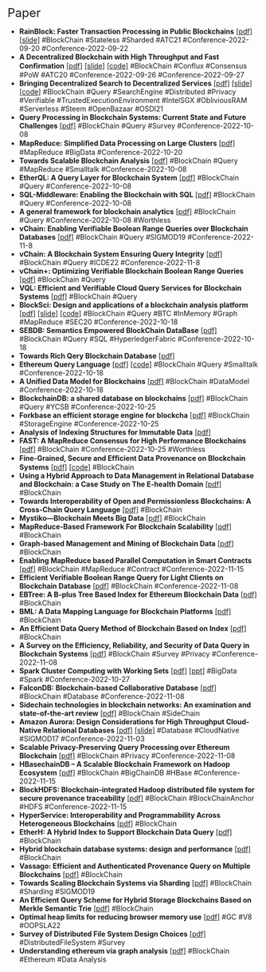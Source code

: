 <font size="5">Paper</font>

- **RainBlock: Faster Transaction Processing in Public Blockchains** [[pdf]](./assets/Ponnapalli%20et%20al.%20-%20RainBlock%20Faster%20Transaction%20Processing%20in%20Public.pdf) [[slide]](./assets/slides/atc21_slides_ponnapalli.pdf) #BlockChain #Stateless #Sharded #ATC21 #Conference-2022-09-20 #Conference-2022-09-22
- **A Decentralized Blockchain with High Throughput and Fast Conﬁrmation** [[pdf]](./assets/Li%20et%20al.%20-%20A%20Decentralized%20Blockchain%20with%20High%20Throughput%20an.pdf) [[slide]](./assets/slides/atc20-paper104-slides-li.pdf) [[code]](https://github.com/Conflux-Chain/conflux-rust) #BlockChain #Conflux #Consensus #PoW #ATC20 #Conference-2022-09-26 #Conference-2022-09-27
- **Bringing Decentralized Search to Decentralized Services** [[pdf]](./assets/Li%20et%20al.%20-%20Bringing%20Decentralized%20Search%20to%20Decentralized%20Ser.pdf) [[slide]](./assets/slides/osdi21_slides_li.pdf) [[code]](https://github.com/SJTU-IPADS/DeSearch) #BlockChain #Query #SearchEngine #Distributed #Privacy #Verifiable #TrustedExecutionEnvironment #IntelSGX #ObliviousRAM #Serverless #Steem #OpenBazaar #OSDI21
- **Query Processing in Blockchain Systems: Current State and Future Challenges** [[pdf]](./assets/Przytarski%20et%20al.%20-%202022%20-%20Query%20Processing%20in%20Blockchain%20Systems%20Current%20St.pdf) #BlockChain #Query #Survey #Conference-2022-10-08
- **MapReduce: Simpliﬁed Data Processing on Large Clusters** [[pdf]](./assets/Dean%20and%20Ghemawat%20-%202004%20-%20MapReduce%20Simpli%EF%AC%81ed%20Data%20Processing%20on%20Large%20Clus.pdf) #MapReduce #BigData #Conference-2022-10-20
- **Towards Scalable Blockchain Analysis** [[pdf]](./assets/Bragagnolo%20et%20al.%20-%20Towards%20Scalable%20Blockchain%20Analysis.pdf) #BlockChain #Query #MapReduce #Smalltalk #Conference-2022-10-08
- **EtherQL: A Query Layer for Blockchain System** [[pdf]](./assets/Li%20et%20al.%20-%202017%20-%20EtherQL%20A%20Query%20Layer%20for%20Blockchain%20System.pdf) #BlockChain #Query #Conference-2022-10-08
- **SQL-Middleware: Enabling the Blockchain with SQL** [[pdf]](./assets/Tong%20et%20al.%20-%202021%20-%20SQL-Middleware%20Enabling%20the%20Blockchain%20with%20SQL.pdf) #BlockChain #Query #Conference-2022-10-08
- **A general framework for blockchain analytics** [[pdf]](./assets/Bartoletti%20et%20al.%20-%202017%20-%20A%20general%20framework%20for%20blockchain%20analytics.pdf) #BlockChain #Query #Conference-2022-10-08 #Worthless
- **vChain: Enabling Verifiable Boolean Range Queries over Blockchain Databases** [[pdf]](./assets/Xu%20et%20al.%20-%202019%20-%20vChain%20Enabling%20Verifiable%20Boolean%20Range%20Queries%20.pdf) #BlockChain #Query #SIGMOD19  #Conference-2022-11-8
- **vChain: A Blockchain System Ensuring Query Integrity** [[pdf]](./assets/Wang%20et%20al.%20-%202020%20-%20vChain%20A%20Blockchain%20System%20Ensuring%20Query%20Integri.pdf) #BlockChain #Query #ICDE22  #Conference-2022-11-8
- **vChain+: Optimizing Verifiable Blockchain Boolean Range Queries** [[pdf]](./assets/Xu%20et%20al.%20-%202019%20-%20vChain%20Enabling%20Verifiable%20Boolean%20Range%20Queries%20.pdf) #BlockChain #Query
- **VQL: Efficient and Verifiable Cloud Query Services for Blockchain Systems** [[pdf]](./assets/Wu%20et%20al.%20-%202022%20-%20VQL%20Efficient%20and%20Verifiable%20Cloud%20Query%20Services.pdf) #BlockChain #Query
- **BlockSci: Design and applications of a blockchain analysis platform** [[pdf]](./assets/Kalodner%20et%20al.%20-%20BlockSci%20Design%20and%20applications%20of%20a%20blockchain%20.pdf) [[slide]](./assets/slides/sec20_slides_kalodner.pdf) [[code]](https://github.com/citp/BlockSci) #BlockChain #Query #BTC #InMemory #Graph #MapReduce #SEC20 #Conference-2022-10-18
- **SEBDB: Semantics Empowered BlockChain DataBase** [[pdf]](./assets/Zhu%20et%20al.%20-%202019%20-%20SEBDB%20Semantics%20Empowered%20BlockChain%20DataBase.pdf) #BlockChain #Query #SQL #HyperledgerFabric #Conference-2022-10-18
- **Towards Rich Qery Blockchain Database** [[pdf]](./assets/Zhu%20et%20al.%20-%202020%20-%20Towards%20Rich%20Qery%20Blockchain%20Database.pdf)
- **Ethereum Query Language** [[pdf]](./assets/Bragagnolo%20-%202018%20-%20Ethereum%20Query%20Language.pdf) [[code]](https://github.com/smartanvil/UQLL) #BlockChain #Query #Smalltalk #Conference-2022-10-18
- **A Unified Data Model for Blockchains** [[pdf]](./assets/Meyer%20-%202022%20-%20A%20Unified%20Data%20Model%20for%20Blockchains.pdf) #BlockChain #DataModel #Conference-2022-10-18
- **BlockchainDB: a shared database on blockchains** [[pdf]](./assets/El-Hindi%20et%20al.%20-%202019%20-%20BlockchainDB%20a%20shared%20database%20on%20blockchains.pdf) #BlockChain #Query #YCSB #Conference-2022-10-25
- **Forkbase an efficient storage engine for blockcha** [[pdf]](./assets/Wang%20et%20al.%20-%202018%20-%20Forkbase%20an%20efficient%20storage%20engine%20for%20blockcha.pdf) #BlockChain #StorageEngine #Conference-2022-10-25
- **Analysis of Indexing Structures for Immutable Data** [[pdf]](./assets/Yue%20et%20al.%20-%202020%20-%20Analysis%20of%20Indexing%20Structures%20for%20Immutable%20Data.pdf)
- **FAST: A MapReduce Consensus for High Performance Blockchains** [[pdf]](./assets/Khan%20-%202018%20-%20FAST%20A%20MapReduce%20Consensus%20for%20High%20Performance%20B.pdf) #BlockChain #Conference-2022-10-25 #Worthless
- **Fine-Grained, Secure and Efﬁcient Data Provenance on Blockchain Systems** [[pdf]](./assets/Ruan%20et%20al.%20-%20Fine-Grained%2C%20Secure%20and%20Ef%EF%AC%81cient%20Data%20Provenance%20.pdf) [[code]](https://github.com/fhaer/CCQL) #BlockChain
- **Using a Hybrid Approach to Data Management in Relational Database and Blockchain: a Case Study on The E-health Domain** [[pdf]](./assets/Marinho%20et%20al.%20-%20Using%20a%20Hybrid%20Approach%20to%20Data%20Management%20in%20Rela.pdf) #BlockChain
- **Towards Interoperability of Open and Permissionless Blockchains: A Cross-Chain Query Language** [[pdf]](./assets/H%C3%A4rer%20-%202022%20-%20Towards%20Interoperability%20of%20Open%20and%20Permissionles.pdf) #BlockChain
- **Mystiko—Blockchain Meets Big Data** [[pdf]](./assets/Bandara%20et%20al.%20-%202018%20-%20Mystiko%E2%80%94Blockchain%20Meets%20Big%20Data.pdf) #BlockChain
- **MapReduce-Based Framework For Blockchain Scalability** [[pdf]](./assets/Darisi%20-%20MapReduce-Based%20Framework%20For%20Blockchain%20Scalabili.pdf) #BlockChain
- **Graph-based Management and Mining of Blockchain Data** [[pdf]](./assets/Khan%20-%202022%20-%20Graph-based%20Management%20and%20Mining%20of%20Blockchain%20Da.pdf) #BlockChain
- **Enabling MapReduce based Parallel Computation in Smart Contracts** [[pdf]](./assets/Muchhala%20et%20al.%20-%20Enabling%20MapReduce%20based%20Parallel%20Computation%20in%20S.pdf) #BlockChain #MapReduce #Contract #Conference-2022-11-15
- **Efficient Verifiable Boolean Range Query for Light Clients on Blockchain Database** [[pdf]](./assets/Gong%20et%20al.%20-%202022%20-%20Efficient%20Verifiable%20Boolean%20Range%20Query%20for%20Light.pdf) #BlockChain #Conference-2022-11-08
- **EBTree: A B-plus Tree Based Index for Ethereum Blockchain Data** [[pdf]](./assets/XiaoJu%20et%20al.%20-%20EBTree%20A%20B-plus%20Tree%20Based%20Index%20for%20Ethereum%20Blo.pdf) #BlockChain
- **BML: A Data Mapping Language for Blockchain Platforms** [[pdf]](./assets/Do%20-%20BML%20A%20Data%20Mapping%20Language%20for%20Blockchain%20Platfo.pdf) #BlockChain
- **An Efficient Data Query Method of Blockchain Based on Index** [[pdf]](./assets/Liu%20et%20al.%20-%20An%20Efficient%20Data%20Query%20Method%20of%20Blockchain%20Based.pdf) #BlockChain
- **A Survey on the Efficiency, Reliability, and Security of Data Query in Blockchain Systems** [[pdf]](./assets/Zhang%20et%20al.%20-%20A%20Survey%20on%20the%20Efficiency%2C%20Reliability%2C%20and%20Secur.pdf) #BlockChain #Survey #Privacy #Conference-2022-11-08
- **Spark Cluster Computing with Working Sets** [[pdf]](./assets/Zaharia%20et%20al.%20-%202010%20-%20Spark%20cluster%20computing%20with%20working%20sets.pdf) [[ppt]](./assets/slides/Spark%20Cluster%20Computing%20with%20Working%20Sets-presentation.pdf) #BigData #Spark #Conference-2022-10-27
- **FalconDB: Blockchain-based Collaborative Database** [[pdf]](./assets/Peng%20et%20al.%20-%202020%20-%20FalconDB%20Blockchain-based%20Collaborative%20Database.pdf) #BlockChain #Database #Conference-2022-11-08
- **Sidechain technologies in blockchain networks: An examination and state-of-the-art review** [[pdf]](./assets/Singh%20et%20al.%20-%202020%20-%20Sidechain%20technologies%20in%20blockchain%20networks%20An%20.pdf) #BlockChain #SideChain
- **Amazon Aurora: Design Considerations for High Throughput Cloud-Native Relational Databases** [[pdf]](./assets/Verbitski%20et%20al.%20-%202017%20-%20Amazon%20Aurora%20Design%20Considerations%20for%20High%20Thro.pdf) [[slide]](./assets/slides/sigmod17_slides_aurora.pdf) #Database #CloudNative #SIGMOD17 #Conference-2022-11-03
- **Scalable Privacy-Preserving Query Processing over Ethereum Blockchain** [[pdf]](./assets/Linoy%20et%20al.%20-%202019%20-%20Scalable%20Privacy-Preserving%20Query%20Processing%20over%20.pdf) #BlockChain #Privacy #Conference-2022-11-08
- **HBasechainDB – A Scalable Blockchain Framework on Hadoop Ecosystem** [[pdf]](./assets/Sahoo%20and%20Baruah%20-%202018%20-%20HBasechainDB%20%E2%80%93%20A%20Scalable%20Blockchain%20Framework%20on%20.pdf) #BlockChain #BigChainDB #HBase #Conference-2022-11-15
- **BlockHDFS: Blockchain-integrated Hadoop distributed file system for secure provenance traceability** [[pdf]](./assets/Mothukuri%20-%202021%20-%20BlockHDFS%20Blockchain-integrated%20Hadoop%20distribute.pdf) #BlockChain #BlockChainAnchor #HDFS #Conference-2022-11-15
- **HyperService: Interoperability and Programmability Across Heterogeneous Blockchains** [[pdf]](./assets/Liu%20et%20al.%20-%202019%20-%20HyperService%20Interoperability%20and%20Programmability.pdf) #BlockChain
- **EtherH: A Hybrid Index to Support Blockchain Data Query** [[pdf]](./assets/Du%20et%20al.%20-%202021%20-%20EtherH%20A%20Hybrid%20Index%20to%20Support%20Blockchain%20Data%20.pdf) #BlockChain
- **Hybrid blockchain database systems: design and performance** [[pdf]](./assets/Ge%20et%20al.%20-%202022%20-%20Hybrid%20blockchain%20database%20systems%20design%20and%20per.pdf) #BlockChain
- **Vassago: Efficient and Authenticated Provenance Query on Multiple Blockchains** [[pdf]](./assets/Han%20et%20al.%20-%202021%20-%20Vassago%20Efficient%20and%20Authenticated%20Provenance%20Qu.pdf) #BlockChain
- **Towards Scaling Blockchain Systems via Sharding** [[pdf]](./assets/Dang%20et%20al.%20-%202019%20-%20Towards%20Scaling%20Blockchain%20Systems%20via%20Sharding.pdf) #BlockChain #Sharding #SIGMOD19
- **An Efficient Query Scheme for Hybrid Storage Blockchains Based on Merkle Semantic Trie** [[pdf]](./assets/Pei%20et%20al.%20-%202020%20-%20An%20Efficient%20Query%20Scheme%20for%20Hybrid%20Storage%20Block.pdf) #BlockChain
- **Optimal heap limits for reducing browser memory use** [[pdf]](./assets/Kirisame%20et%20al.%20-%202022%20-%20Optimal%20heap%20limits%20for%20reducing%20browser%20memory%20us.pdf) #GC #V8 #OOPSLA22
- **Survey of Distributed File System Design Choices** [[pdf]](./assets/Macko%20and%20Hennessey%20-%202022%20-%20Survey%20of%20Distributed%20File%20System%20Design%20Choices.pdf) #DistributedFileSystem #Survey
- **Understanding ethereum via graph analysis** [[pdf]](./assets/CHEN%20et%20al.%20-2020-%20Understanding%20ethereum%20via%20graph%20analysis.pdf) #BlockChain #Ethereum #Data Analysis